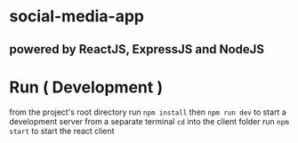 # social-media-app
## powered by ReactJS, ExpressJS and NodeJS

# Run ( Development )
from the project's root directory
run `npm install`
then `npm run dev` to start a development server
from a separate terminal `cd` into the client folder
run `npm start` to start the react client
